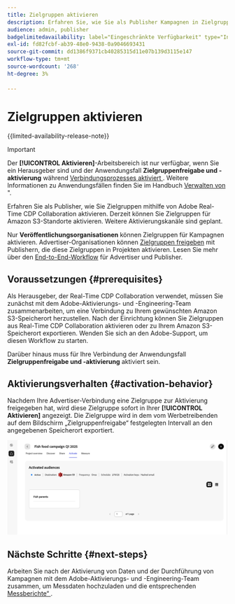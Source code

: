 ```yaml
---
title: Zielgruppen aktivieren
description: Erfahren Sie, wie Sie als Publisher Kampagnen in Zielgruppen aktivieren, die Ihr Mitarbeiter für Sie freigegeben hat.
audience: admin, publisher
badgelimitedavailability: label="Eingeschränkte Verfügbarkeit" type="Informative" url="https://helpx.adobe.com/legal/product-descriptions/real-time-customer-data-platform-collaboration.html newtab=true"
exl-id: fd82fcbf-ab39-48e0-9438-0a9046693431
source-git-commit: dd1386f9371cb40285315d11e07b139d3115e147
workflow-type: tm+mt
source-wordcount: '268'
ht-degree: 3%

---
```


# Zielgruppen aktivieren

{{limited-availability-release-note}}

>[!IMPORTANT]
>
>Der **[!UICONTROL Aktivieren]**-Arbeitsbereich ist nur verfügbar, wenn Sie ein Herausgeber sind und der Anwendungsfall **Zielgruppenfreigabe und -aktivierung** während [ Verbindungsprozesses aktiviert ](../connect/establishing-connections.md#connection-settings). Weitere Informationen zu Anwendungsfällen finden Sie im Handbuch [Verwalten von ](./manage-projects.md#project-use-cases)&quot;.

Erfahren Sie als Publisher, wie Sie Zielgruppen mithilfe von Adobe Real-Time CDP Collaboration aktivieren. Derzeit können Sie Zielgruppen für Amazon S3-Standorte aktivieren. Weitere Aktivierungskanäle sind geplant.

Nur **Veröffentlichungsorganisationen** können Zielgruppen für Kampagnen aktivieren. Advertiser-Organisationen können [Zielgruppen freigeben](/help/guide/collaborate/share.md) mit Publishern, die diese Zielgruppen in Projekten aktivieren. Lesen Sie mehr über den [End-to-End-Workflow](/help/guide/end-to-end-workflow.md) für Advertiser und Publisher.

## Voraussetzungen {#prerequisites}

Als Herausgeber, der Real-Time CDP Collaboration verwendet, müssen Sie zunächst mit dem Adobe-Aktivierungs- und -Engineering-Team zusammenarbeiten, um eine Verbindung zu Ihrem gewünschten Amazon S3-Speicherort herzustellen. Nach der Einrichtung können Sie Zielgruppen aus Real-Time CDP Collaboration aktivieren oder zu Ihrem Amazon S3-Speicherort exportieren. Wenden Sie sich an den Adobe-Support, um diesen Workflow zu starten.

Darüber hinaus muss für Ihre Verbindung der Anwendungsfall **Zielgruppenfreigabe und -aktivierung** aktiviert sein.

## Aktivierungsverhalten {#activation-behavior}

Nachdem Ihre Advertiser-Verbindung eine Zielgruppe zur Aktivierung freigegeben hat, wird diese Zielgruppe sofort in Ihrer **[!UICONTROL Aktivieren]** angezeigt. Die Zielgruppe wird in dem vom Werbetreibenden auf dem Bildschirm „Zielgruppenfreigabe“ festgelegten Intervall an den angegebenen Speicherort exportiert.

![Aktivieren eines Workflows für ein Amazon S3-Ziel.](/help/assets/collaborate/activate/activate-to-amazon-s3.png)

## Nächste Schritte {#next-steps}

Arbeiten Sie nach der Aktivierung von Daten und der Durchführung von Kampagnen mit dem Adobe-Aktivierungs- und -Engineering-Team zusammen, um Messdaten hochzuladen und die entsprechenden [Messberichte“ ](/help/guide/collaborate/measure.md).
